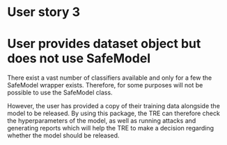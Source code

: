 # User story 3

# User provides dataset object but does not use SafeModel

There exist a vast number of classifiers available and only for a few the SafeModel wrapper exists. Therefore, for some purposes will not be possible to use the SafeModel class.

However, the user has provided a copy of their training data alongside the model to be released. By using this package, the TRE can therefore check the hyperparameters of the model, as well as running attacks and generating reports which will help the TRE to make a decision regarding whether the model should be released.
